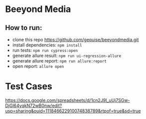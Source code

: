 # Beeyond Media

## How to run:

- clone this repo https://github.com/gequise/beeyondmedia.git
- install dependencies: `npm install`
- run tests: `npm run cypress:open`
- generate allure result: `npm run ui-regression-allure`
- generate allure report: `npm run allure:report`
- open report: `allure open`

# Test Cases

https://docs.google.com/spreadsheets/d/1cn2J9I_uUj7SGw-DjGl64yqkN72wB0nw/edit?usp=sharing&ouid=111846622910074838789&rtpof=true&sd=true

